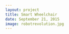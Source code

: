 ```yaml
---
layout: project
title: Smart Wheelchair
date: September 21, 2015
image: robotrevolution.jpg
---
```

